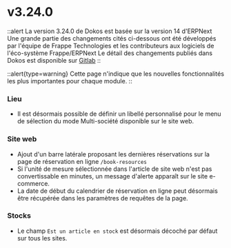 # v3.24.0

::alert
La version 3.24.0 de Dokos est basée sur la version 14 d'ERPNext
Une grande partie des changements cités ci-dessous ont été développés par l'équipe de Frappe Technologies et les contributeurs aux logiciels de l'éco-système Frappe/ERPNext
Le détail des changements publiés dans Dokos est disponible sur [Gitlab](https://gitlab.com/dokos/dokos/-/releases/v3.24.0)
::

::alert{type=warning}
Cette page n'indique que les nouvelles fonctionnalités les plus importantes pour chaque module.
::

### Lieu

- Il est désormais possible de définir un libellé personnalisé pour le menu de sélection du mode Multi-société disponible sur le site web.


### Site web

- Ajout d'un barre latérale proposant les dernières réservations sur la page de réservation en ligne `/book-resources`  
- Si l'unité de mesure sélectionnée dans l'article de site web n'est pas convertissable en minutes, un message d'alerte apparaît sur le site e-commerce.  
- La date de début du calendrier de réservation en ligne peut désormais être récupérée dans les paramètres de requêtes de la page.  

### Stocks

- Le champ `Est un article en stock` est désormais décoché par défaut sur tous les sites.  